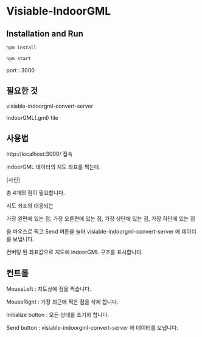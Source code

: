# Visiable-IndoorGML
 
## Installation and Run

```js
npm install
```

```js
npm start
```

port : 3000

## 필요한 것

visiable-indoorgml-convert-server

IndoorGML(.gml) file

## 사용법

http://localhost:3000/ 접속

indoorGML 데이터의 지도 좌표를 찍는다.

[사진]

총 4개의 점이 필요합니다.

지도 좌표와 대응되는

가장 왼편에 있는 점,
가장 오른편에 있는 점,
가장 상단에 있는 점,
가장 하단에 있는 점

을 마우스로 찍고 Send 버튼을 눌러 visiable-indoorgml-convert-server 에 데이터를 보냅니다.

컨버팅 된 좌표값으로 지도에 indoorGML 구조를 표시합니다.

## 컨트롤

MouseLeft : 지도상에 점을 찍습니다.

MouseRight : 가장 최근에 찍은 점을 삭제 합니다.

Initialize button : 모든 상태를 초기화 합니다.

Send button : visiable-indoorgml-convert-server 에 데이터를 보냅니다.
